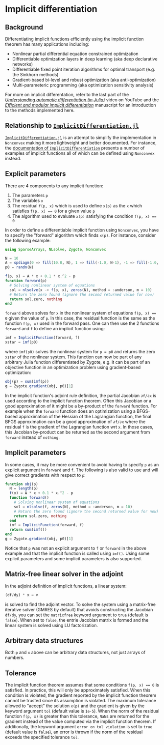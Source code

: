 # Implicit differentiation

## Background

Differentiating implicit functions efficiently using the implicit function theorem has many applications including:
- Nonlinear partial differential equation constrained optimization
- Differentiable optimization layers in deep learning (aka deep declarative networks)
- Differentiable fixed point iteration algorithms for optimal transport (e.g. the Sinkhorn methods)
- Gradient-based bi-level and robust optimization (aka anti-optimization)
- Multi-parameteric programming (aka optimization sensitivity analysis)

For more on implicit differentation, refer to the last part of the [_Understanding automatic differentiation (in Julia)_](https://www.youtube.com/watch?v=UqymrMG-Qi4) video on YouTube and the [_Efficient and modular implicit differentiation_](https://arxiv.org/abs/2105.15183) manuscript for an introduction to the methods implemented here.

## Relationship to [`ImplicitDifferentiation.jl`](https://github.com/gdalle/ImplicitDifferentiation.jl)

[`ImplicitDifferentiation.jl`](https://github.com/gdalle/ImplicitDifferentiation.jl) is an attempt to simplify the implementation in `Nonconvex` making it more lightweight and better documented. For instance, the [documentation of `ImplicitDifferentiation`](https://gdalle.github.io/ImplicitDifferentiation.jl/) presents a number of examples of implicit functions all of which can be defined using `Nonconvex` instead.

## Explicit parameters

There are 4 components to any implicit function:
1. The parameters `p`
2. The variables `x`
3. The residual `f(p, x)` which is used to define `x(p)` as the `x` which satisfies `f(p, x) == 0` for a given value `p`
4. The algorithm used to evaluate `x(p)` satisfying the condition `f(p, x) == 0`

In order to define a differentiable implicit function using `Nonconvex`, you have to specify the "forward" algorithm which finds `x(p)`. For instance, consider the following example:
```julia
using SparseArrays, NLsolve, Zygote, Nonconvex

N = 10
A = spdiagm(0 => fill(10.0, N), 1 => fill(-1.0, N-1), -1 => fill(-1.0, N-1))
p0 = randn(N)

f(p, x) = A * x + 0.1 * x.^2 - p
function forward(p)
  # Solving nonlinear system of equations
  sol = nlsolve(x -> f(p, x), zeros(N), method = :anderson, m = 10)
  # Return the zero found (ignore the second returned value for now)
  return sol.zero, nothing
end
```
`forward` above solves for `x` in the nonlinear system of equations `f(p, x) == 0` given the value of `p`. In this case, the residual function is the same as the function `f(p, x)` used in the forward pass. One can then use the 2 functions `forward` and `f` to define an implicit function using:
```julia
imf = ImplicitFunction(forward, f)
xstar = imf(p0)
```
where `imf(p0)` solves the nonlinear system for `p = p0` and returns the zero `xstar` of the nonlinear system. This function can now be part of any arbitrary Julia function differentiated by Zygote, e.g. it can be part of an objective function in an optimization problem using gradient-based optimization:
```julia
obj(p) = sum(imf(p))
g = Zygote.gradient(obj, p0)[1]
```

In the implicit function's adjoint rule definition, the partial Jacobian `∂f/∂x` is used according to the implicit function theorem. Often this Jacobian or a good approximation of it might be a by-product of the `forward` function. For example when the `forward` function does an optimization using a BFGS-based approximation of the Hessian of the Lagrangian function, the final BFGS approximation can be a good approximation of `∂f/∂x` where the residual `f` is the gradient of the Lagrangian function wrt `x`. In those cases, this Jacobian by-product can be returned as the second argument from `forward` instead of `nothing`.

## Implicit parameters

In some cases, it may be more convenient to avoid having to specify `p` as an explicit argument in `forward` and `f`. The following is also valid to use and will give correct gradients with respect to `p`:
```julia
function obj(p)
  N = length(p)
  f(x) = A * x + 0.1 * x.^2 - p
  function forward()
    # Solving nonlinear system of equations
    sol = nlsolve(f, zeros(N), method = :anderson, m = 10)
    # Return the zero found (ignore the second returned value for now)
    return sol.zero, nothing
  end
  imf = ImplicitFunction(forward, f)
  return sum(imf())
end
g = Zygote.gradient(obj, p0)[1]
```
Notice that `p` was not an explicit argument to `f` or `forward` in the above example and that the implicit function is called using `imf()`. Using some explicit parameters and some implicit parameters is also supported.

## Matrix-free linear solver in the adjoint

In the adjoint definition of implicit functions, a linear system:
```julia
(df/dy) * x = v
```
is solved to find the adjoint vector. To solve the system using a matrix-free iterative solver (GMRES by default) that avoids constructing the Jacobian `df/dy`, you can set the `matrixfree` keyword argument to `true` (default is `false`). When set to `false`, the entrie Jacobian matrix is formed and the linear system is solved using LU factorization.

## Arbitrary data structures

Both `p` and `x` above can be arbitrary data structures, not just arrays of numbers.

## Tolerance

The implicit function theorem assumes that some conditions `f(p, x) == 0` is satisfied. In practice, this will only be approximately satisfied. When this condition is violated, the gradient reported by the implicit function theorem cannot be trusted since its assumption is violated. The maximum tolerance allowed to "accept" the solution `x(p)` and the gradient is given by the keyword argument `tol` (default value is `1e-5`). When the norm of the residual function `f(p, x)` is greater than this tolerance, `NaN`s  are returned for the gradient instead of the value computed via the implicit function theorem. If additionally, the keyword argument `error_on_tol_violation` is set to `true` (default value is `false`), an error is thrown if the norm of the residual exceeds the specified tolerance `tol`.
